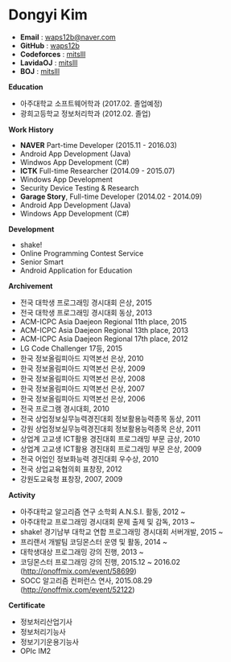 # Dongyi Kim
 - **Email** : waps12b@naver.com
 - **GitHub** : [waps12b](https://github.com/waps12b)
 - **Codeforces** : [mitslll](http://codeforces.com/profile/mitslll)
 - **LavidaOJ** : [mitslll](http://lavida.us/userinfo.php?user=mitslll)
 - **BOJ** : [mitslll](https://www.acmicpc.net/user/mitslll)

**Education**
 - 아주대학교 소프트웨어학과 (2017.02. 졸업예정)
 - 광희고등학교 정보처리학과 (2012.02. 졸업)

**Work History**
 - **NAVER** Part-time Developer (2015.11 - 2016.03)
  - Android App Development (Java)
  - Windwos App Development (C#)
 - **ICTK** Full-time Researcher (2014.09 - 2015.07)
  - Windows App Development
  - Security Device Testing & Research
 - **Garage Story**, Full-time Developer (2014.02 - 2014.09)
  - Android App Development (Java)
  - Windows App Development (C#)

**Development**
 - shake!
  - Online Programming Contest Service
 - Senior Smart 
  - Android Application for Education
 
**Archivement**
 - 전국 대학생 프로그래밍 경시대회 은상, 2015
 - 전국 대학생 프로그래밍 경시대회 동상, 2013
 - ACM-ICPC Asia Daejeon Regional 11th place, 2015
 - ACM-ICPC Asia Daejeon Regional 13th place, 2013
 - ACM-ICPC Asia Daejeon Regional 17th place, 2012
 - LG Code Challenger 17등, 2015
 - 한국 정보올림피아드 지역본선 은상, 2010
 - 한국 정보올림피아드 지역본선 은상, 2009
 - 한국 정보올림피아드 지역본선 은상, 2008
 - 한국 정보올림피아드 지역본선 은상, 2007
 - 한국 정보올림피아드 지역본선 은상, 2006
 - 전국 프로그램 경시대회, 2010
 - 전국 상업정보실무능력경진대회 정보활용능력종목 동상, 2011
 - 강원 상업정보실무능력경진대회 정보활용능력종목 은상, 2011
 - 상업계 고교생 ICT활용 경진대회 프로그래밍 부문 금상, 2010
 - 상업계 고교생 ICT활용 경진대회 프로그래밍 부문 은상, 2009
 - 전국 어업인 정보화능력 경진대회 우수상, 2010
 - 전국 상업교육협의회 표창장, 2012 
 - 강원도교육청 표창장, 2007, 2009

**Activity**
 - 아주대학교 알고리즘 연구 소학회 A.N.S.I. 활동, 2012 ~ 
 - 아주대학교 프로그래밍 경시대회 문제 출제 및 감독, 2013 ~ 
 - shake! 경기남부 대학교 연합 프로그래밍 경시대회 서버개발, 2015 ~
 - 프리랜서 개발팀 코딩몬스터 운영 및 활동, 2014 ~
 - 대학생대상 프로그래밍 강의 진행, 2013 ~ 
 - 코딩몬스터 프로그래밍 강의 진행, 2015.12 ~ 2016.02 (http://onoffmix.com/event/58699)
 - SOCC 알고리즘 컨퍼런스 연사, 2015.08.29 (http://onoffmix.com/event/52122)
 
**Certificate**
 - 정보처리산업기사
 - 정보처리기능사
 - 정보기기운용기능사
 - OPIc IM2
